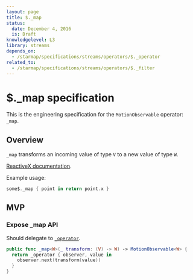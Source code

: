 ```yaml
---
layout: page
title: $._map
status:
  date: December 4, 2016
  is: Draft
knowledgelevel: L3
library: streams
depends_on:
  - /starmap/specifications/streams/operators/$._operator
related_to:
  - /starmap/specifications/streams/operators/$._filter
---
```


# $._map specification

This is the engineering specification for the `MotionObservable` operator: `_map`.

## Overview

`_map` transforms an incoming value of type `V` to a new value of type `W`.

[ReactiveX documentation](http://reactivex.io/documentation/operators/map.html).

Example usage:

```swift
some$._map { point in return point.x }
```

## MVP

### Expose _map API

Should delegate to [`_operator`](operator).

```swift
public func _map<W>(_ transform: (V) -> W) -> MotionObservable<W> {
  return _operator { observer, value in
    observer.next(transform(value))
  }
}
```
